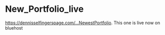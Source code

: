 # New_Portfolio_live
https://dennisselfingerspage.com/...NewestPortfolio. This one is live now on bluehost
